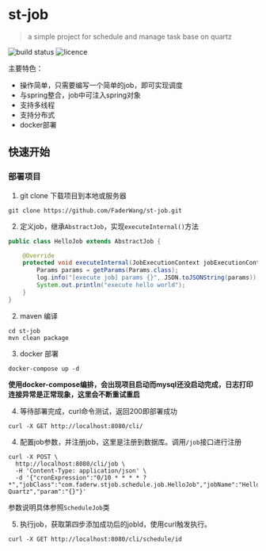 # st-job
> a simple project for schedule and manage task base on quartz

![build status](https://img.shields.io/badge/build-passing-green)
![licence](https://img.shields.io/badge/License-MIT-red)


主要特色：
- 操作简单，只需要编写一个简单的job，即可实现调度
- 与spring整合，job中可注入spring对象
- 支持多线程
- 支持分布式 
- docker部署

## 快速开始
### 部署项目
1. git clone 下载项目到本地或服务器
```shell
git clone https://github.com/FaderWang/st-job.git
```
2. 定义job，继承`AbstractJob`，实现`executeInternal()`方法
```java
public class HelloJob extends AbstractJob {

    @Override
    protected void executeInternal(JobExecutionContext jobExecutionContext) throws JobExecutionException {
        Params params = getParams(Params.class);
        log.info("[execute job] params {}", JSON.toJSONString(params));
        System.out.println("execute hello world");
    }
}
```

2. maven 编译
```shell
cd st-job
mvn clean package
```

3. docker 部署
```shell
docker-compose up -d
```
**使用docker-compose编排，会出现项目启动而mysql还没启动完成，日志打印连接异常是正常现象，这里会不断重试重启**

4. 等待部署完成，curl命令测试，返回200即部署成功
```shell
curl -X GET http://localhost:8080/cli/ 
```

4. 配置job参数，并注册job，这里是注册到数据库。调用`/job`接口进行注册
```shell
curl -X POST \
  http://localhost:8080/cli/job \
  -H 'Content-Type: application/json' \
  -d '{"cronExpression":"0/10 * * * * ? *","jobClass":"com.faderw.stjob.schedule.job.HelloJob","jobName":"Hello Quartz","param":"{}"}'
```
参数说明具体参照`ScheduleJob`类

5. 执行job，获取第四步添加成功后的jobId，使用curl触发执行。
```shell
curl -X GET http://localhost:8080/cli/schedule/id
```

